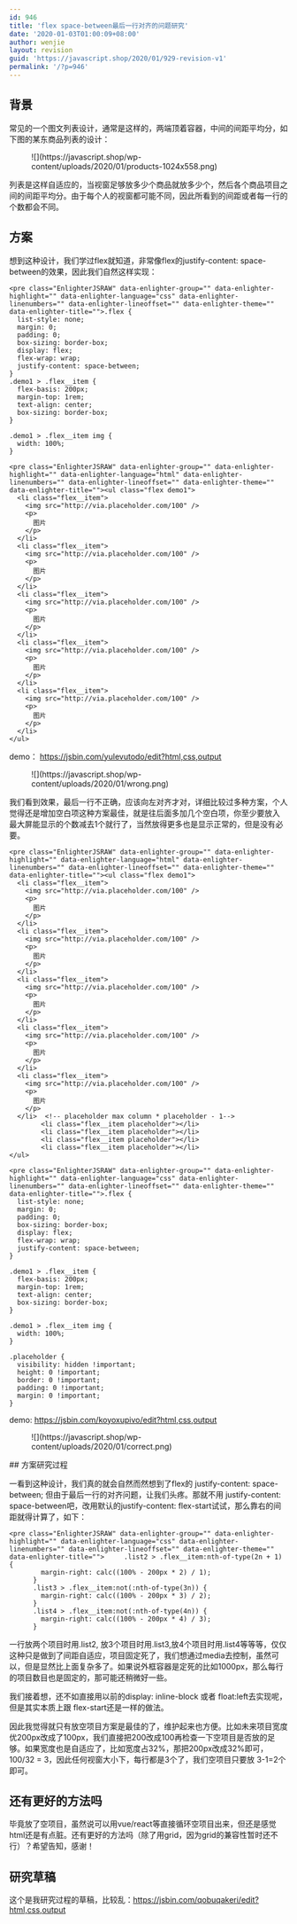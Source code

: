 ```yaml
---
id: 946
title: 'flex space-between最后一行对齐的问题研究'
date: '2020-01-03T01:00:09+08:00'
author: wenjie
layout: revision
guid: 'https://javascript.shop/2020/01/929-revision-v1'
permalink: '/?p=946'
---
```


## 背景

常见的一个图文列表设计，通常是这样的，两端顶着容器，中间的间距平均分，如下图的某东商品列表的设计：

<figure class="wp-block-image">![](https://javascript.shop/wp-content/uploads/2020/01/products-1024x558.png)</figure>列表是这样自适应的，当视窗足够放多少个商品就放多少个，然后各个商品项目之间的间距平均分。由于每个人的视窗都可能不同，因此所看到的间距或者每一行的个数都会不同。

## 方案

想到这种设计，我们学过flex就知道，非常像flex的justify-content: space-between的效果，因此我们自然这样实现：

```
<pre class="EnlighterJSRAW" data-enlighter-group="" data-enlighter-highlight="" data-enlighter-language="css" data-enlighter-linenumbers="" data-enlighter-lineoffset="" data-enlighter-theme="" data-enlighter-title="">.flex {
  list-style: none;
  margin: 0;
  padding: 0;
  box-sizing: border-box;
  display: flex;
  flex-wrap: wrap;
  justify-content: space-between;
}
.demo1 > .flex__item {
  flex-basis: 200px;
  margin-top: 1rem;
  text-align: center;
  box-sizing: border-box;
}

.demo1 > .flex__item img {
  width: 100%;
}
```

```
<pre class="EnlighterJSRAW" data-enlighter-group="" data-enlighter-highlight="" data-enlighter-language="html" data-enlighter-linenumbers="" data-enlighter-lineoffset="" data-enlighter-theme="" data-enlighter-title=""><ul class="flex demo1">
  <li class="flex__item">
    <img src="http://via.placeholder.com/100" />
    <p>
      图片
    </p>
  </li>
  <li class="flex__item">
    <img src="http://via.placeholder.com/100" />
    <p>
      图片
    </p>
  </li>
  <li class="flex__item">
    <img src="http://via.placeholder.com/100" />
    <p>
      图片
    </p>
  </li>
  <li class="flex__item">
    <img src="http://via.placeholder.com/100" />
    <p>
      图片
    </p>
  </li>
  <li class="flex__item">
    <img src="http://via.placeholder.com/100" />
    <p>
      图片
    </p>
  </li>
</ul>
```

demo： [https://jsbin.com/yulevutodo/edit?html,css,output ](https://jsbin.com/yulevutodo/edit?html,css,output)

<figure class="wp-block-image">![](https://javascript.shop/wp-content/uploads/2020/01/wrong.png)</figure>我们看到效果，最后一行不正确，应该向左对齐才对，详细比较过多种方案，个人觉得还是增加空白项这种方案最佳，就是往后面多加几个空白项，你至少要放入 最大屏能显示的个数减去1个就行了，当然放得更多也是显示正常的，但是没有必要。

```
<pre class="EnlighterJSRAW" data-enlighter-group="" data-enlighter-highlight="" data-enlighter-language="html" data-enlighter-linenumbers="" data-enlighter-lineoffset="" data-enlighter-theme="" data-enlighter-title=""><ul class="flex demo1">
  <li class="flex__item">
    <img src="http://via.placeholder.com/100" />
    <p>
      图片
    </p>
  </li>
  <li class="flex__item">
    <img src="http://via.placeholder.com/100" />
    <p>
      图片
    </p>
  </li>
  <li class="flex__item">
    <img src="http://via.placeholder.com/100" />
    <p>
      图片
    </p>
  </li>
  <li class="flex__item">
    <img src="http://via.placeholder.com/100" />
    <p>
      图片
    </p>
  </li>
  <li class="flex__item">
    <img src="http://via.placeholder.com/100" />
    <p>
      图片
    </p>
  </li>  <!-- placeholder max column * placeholder - 1--> 
        <li class="flex__item placeholder"></li>
        <li class="flex__item placeholder"></li>
        <li class="flex__item placeholder"></li>
        <li class="flex__item placeholder"></li>
</ul>
```

```
<pre class="EnlighterJSRAW" data-enlighter-group="" data-enlighter-highlight="" data-enlighter-language="css" data-enlighter-linenumbers="" data-enlighter-lineoffset="" data-enlighter-theme="" data-enlighter-title="">.flex {
  list-style: none;
  margin: 0;
  padding: 0;
  box-sizing: border-box;
  display: flex;
  flex-wrap: wrap;
  justify-content: space-between;
}

.demo1 > .flex__item {
  flex-basis: 200px;
  margin-top: 1rem;
  text-align: center;
  box-sizing: border-box;
}

.demo1 > .flex__item img {
  width: 100%;
}

.placeholder {
  visibility: hidden !important;
  height: 0 !important;
  border: 0 !important;
  padding: 0 !important;
  margin: 0 !important;
}
```

demo: <https://jsbin.com/koyoxupivo/edit?html,css,output>

<figure class="wp-block-image">![](https://javascript.shop/wp-content/uploads/2020/01/correct.png)</figure>## 方案研究过程

一看到这种设计，我们真的就会自然而然想到了flex的 justify-content: space-between; 但由于最后一行的对齐问题，让我们头疼。那就不用 justify-content: space-between吧，改用默认的justify-content: flex-start试试，那么靠右的间距就得计算了，如下：

```
<pre class="EnlighterJSRAW" data-enlighter-group="" data-enlighter-highlight="" data-enlighter-language="css" data-enlighter-linenumbers="" data-enlighter-lineoffset="" data-enlighter-theme="" data-enlighter-title="">     .list2 > .flex__item:nth-of-type(2n + 1) {
        margin-right: calc((100% - 200px * 2) / 1);
      }
      .list3 > .flex__item:not(:nth-of-type(3n)) {
        margin-right: calc((100% - 200px * 3) / 2);
      }
      .list4 > .flex__item:not(:nth-of-type(4n)) {
        margin-right: calc((100% - 200px * 4) / 3);
      }
```

一行放两个项目时用.list2, 放3个项目时用.list3,放4个项目时用.list4等等等，仅仅这种只是做到了间距自适应，项目固定死了，我们想通过media去控制，虽然可以，但是显然比上面复杂多了。如果说外框容器是定死的比如1000px，那么每行的项目数目也是固定的，那可能还稍微好一些。

我们接着想，还不如直接用以前的display: inline-block 或者 float:left去实现呢，但是其实本质上跟 flex-start还是一样的做法。

因此我觉得就只有放空项目方案是最佳的了，维护起来也方便。比如未来项目宽度优200px改成了100px，我们直接把200改成100再检查一下空项目是否放的足够。如果宽度也是自适应了，比如宽度占32%，那把200px改成32%即可，100/32 = 3，因此任何视窗大小下，每行都是3个了，我们空项目只要放 3-1=2个即可。

## 还有更好的方法吗

毕竟放了空项目，虽然说可以用vue/react等直接循环空项目出来，但还是感觉html还是有点脏。还有更好的方法吗（除了用grid，因为grid的兼容性暂时还不行）？希望告知，感谢！

## 研究草稿

这个是我研究过程的草稿，比较乱：<https://jsbin.com/qobuqakeri/edit?html,css,output>